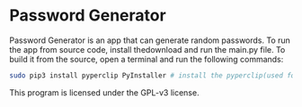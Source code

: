 # Password Generator
Password Generator is an app that can generate random passwords. To run the app from source code, install thedownload and run the main.py file. To build it from the source, open a terminal and run the following commands:

```bash
sudo pip3 install pyperclip PyInstaller # install the pyperclip(used for copying the password to the clipboard)
```

This program is licensed under the GPL-v3 license.
